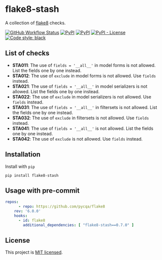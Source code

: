 # flake8-stash

A collection of [flake8](https://github.com/pycqa/flake8) checks.

[![GitHub Workflow Status](https://img.shields.io/github/actions/workflow/status/ghazi-git/flake8-stash/tests.yml?branch=main&label=Tests&logo=GitHub)](https://github.com/ghazi-git/flake8-stash/actions/workflows/tests.yml)
[![PyPI](https://img.shields.io/pypi/v/flake8-stash)](https://pypi.org/project/flake8-stash/)
[![PyPI](https://img.shields.io/pypi/pyversions/flake8-stash?logo=python&logoColor=white)](https://pypi.org/project/flake8-stash/)
[![PyPI - License](https://img.shields.io/pypi/l/flake8-stash)](https://github.com/ghazi-git/flake8-stash/blob/main/LICENSE)
[![Code style: black](https://img.shields.io/badge/code%20style-black-000000.svg)](https://github.com/psf/black)

## List of checks

- **STA011**: The use of `fields = '__all__'` in model forms is not allowed. List the fields one by one instead.
- **STA012**: The use of `exclude` in model forms is not allowed. Use `fields` instead.
- **STA021**: The use of `fields = '__all__'` in model serializers is not allowed. List the fields one by one instead.
- **STA022**: The use of `exclude` in model serializers is not allowed. Use `fields` instead.
- **STA031**: The use of `fields = '__all__'` in filtersets is not allowed. List the fields one by one instead.
- **STA032**: The use of `exclude` in filtersets is not allowed. Use `fields` instead.
- **STA041**: The use of `fields = '__all__'` is not allowed. List the fields one by one instead.
- **STA042**: The use of `exclude` is not allowed. Use `fields` instead.

## Installation

Install with `pip`

```shell
pip install flake8-stash
```

## Usage with pre-commit

```yaml
repos:
      - repo: https://github.com/pycqa/flake8
    rev: '6.0.0'
    hooks:
      - id: flake8
        additional_dependencies: [ "flake8-stash==0.7.0" ]
```

## License

This project is [MIT licensed](LICENSE).
